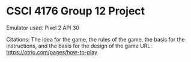 # CSCI 4176 Group 12 Project

Emulator used:
Pixel 2 API 30

Citations:
The idea for the game, the rules of the game, the basis for the instructions, and the basis for the design of the game
URL: https://otrio.com/pages/how-to-play
